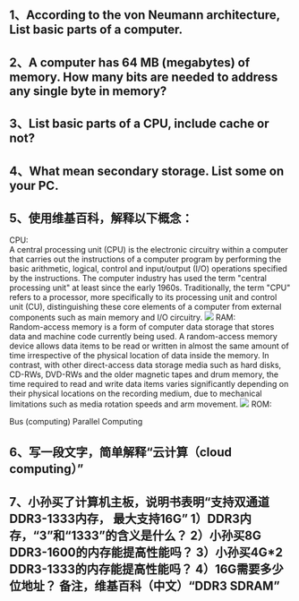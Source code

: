 ## 1、According to the von Neumann architecture, List basic parts of a computer. 
## 2、A computer has 64 MB (megabytes) of memory. How many bits are needed to address any single byte in memory? 
## 3、List basic parts of a CPU, include cache or not? 
## 4、What mean secondary storage. List some on your PC. 
## 5、使用维基百科，解释以下概念： 
CPU:  
A central processing unit (CPU) is the electronic circuitry within a computer that carries out the instructions of a computer program by performing the basic arithmetic, logical, control and input/output (I/O) operations specified by the instructions. The computer industry has used the term "central processing unit" at least since the early 1960s. Traditionally, the term "CPU" refers to a processor, more specifically to its processing unit and control unit (CU), distinguishing these core elements of a computer from external components such as main memory and I/O circuitry.
![](https://upload.wikimedia.org/wikipedia/commons/d/dc/Intel_80486DX2_top.jpg)
RAM:     
Random-access memory  is a form of computer data storage that stores data and machine code currently being used. A random-access memory device allows data items to be read or written in almost the same amount of time irrespective of the physical location of data inside the memory. In contrast, with other direct-access data storage media such as hard disks, CD-RWs, DVD-RWs and the older magnetic tapes and drum memory, the time required to read and write data items varies significantly depending on their physical locations on the recording medium, due to mechanical limitations such as media rotation speeds and arm movement. 
![](https://upload.wikimedia.org/wikipedia/commons/d/db/Swissbit_2GB_PC2-5300U-555.jpg)
ROM:      

Bus (computing)
Parallel Computing 
## 6、写一段文字，简单解释“云计算（cloud computing）”
## 7、小孙买了计算机主板，说明书表明“支持双通道DDR3-1333内存， 最大支持16G” 1）DDR3内存，“3”和“1333”的含义是什么？ 2）小孙买8G DDR3-1600的内存能提高性能吗？ 3）小孙买4G*2 DDR3-1333的内存能提高性能吗？ 4）16G需要多少位地址？ 备注，维基百科（中文）“DDR3 SDRAM”